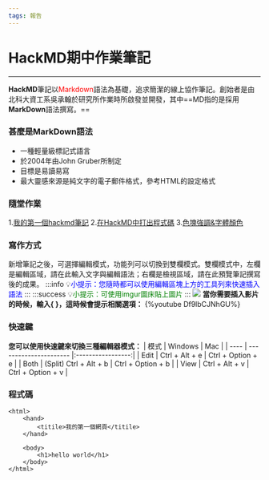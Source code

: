 ```yaml
---
tags: 報告
---
```

# HackMD期中作業筆記
---
**HackMD**筆記以<font color=red>Markdown</font>語法為基礎，追求簡潔的線上協作筆記。創始者是由北科大資工系吳承翰於研究所作業時所啟發並開發，其中==MD指的是採用**MarkDown**語法撰寫。==
### 甚麼是MarkDown語法
- 一種輕量級標記式語言
- 於2004年由John Gruber所制定
- 目標是易讀易寫
- 最大靈感來源是純文字的電子郵件格式，參考HTML的設定格式

### 隨堂作業
1.[我的第一個hackmd筆記](https://hackmd.io/@Li096/firstnotes)
2.[在HackMD中打出程式碼](https://hackmd.io/@Li096/cord)
3.[色塊強調&字體顏色](https://hackmd.io/@Li096/colour)
### 寫作方式
新增筆記之後，可選擇編輯模式，功能列可以切換到雙欄模式。雙欄模式中，左欄是編輯區域，請在此輸入文字與編輯語法；右欄是檢視區域，請在此預覽筆記撰寫後的成果。
:::info
:bulb:<font color=blue>小提示：您隨時都可以使用編輯區塊上方的工具列來快速插入語法</font>
:::
:::success
:bulb:<font color=green>小提示：可使用imgur圖床貼上圖片</font>
:::
![](https://i.imgur.com/jPKtMFr.png)
**當你需要插入影片的時候，輸入{ }，這時候會提示相關選項：**
{%youtube Df9lbCJNhGU%}
### 快速鍵
**您可以使用快速鍵來切換三種編輯器模式：**
| 模式 | Windows                |        Mac        |
| ---- | ---------------------- |:-----------------:|
| Edit | Ctrl + Alt + e         | Ctrl + Option + e |
| Both | (Split)	Ctrl + Alt + b | Ctrl + Option + b |
| View | Ctrl + Alt + v         | Ctrl + Option + v |
### 程式碼
```htmlembedded=
<html>
    <hand>
        <titile>我的第一個網頁</titile>
    </hand>
    
    <body>
        <h1>hello world</h1>
    </body>
</html>
```